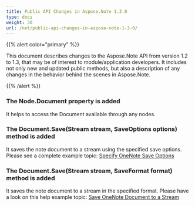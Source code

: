 ```yaml
---
title: Public API Changes in Aspose.Note 1.3.0
type: docs
weight: 30
url: /net/public-api-changes-in-aspose-note-1-3-0/
---
```


{{% alert color="primary" %}} 

This document describes changes to the Aspose.Note API from version 1.2 to 1.3, that may be of interest to module/application developers. It includes not only new and updated public methods, but also a description of any changes in the behavior behind the scenes in Aspose.Note.

{{% /alert %}} 
### **The Node.Document property is added**
It helps to access the Document available through any nodes.
### **The Document.Save(Stream stream, SaveOptions options) method is added**
It saves the note document to a stream using the specified save options. Please see a complete example topic: [Specify OneNote Save Options](https://docs.aspose.com/note/net/save-a-onenote-document/#specify-onenote-save-options)
### **The Document.Save(Stream stream, SaveFormat format) method is added**
It saves the note document to a stream in the specified format. Please have a look on this help example topic: [Save OneNote Document to a Stream](https://docs.aspose.com/note/net/save-a-onenote-document/#save-onenote-document-to-a-stream)
